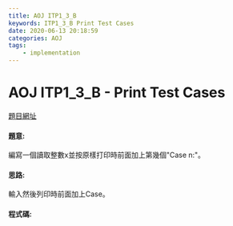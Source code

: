 ```yaml
---
title: AOJ ITP1_3_B
keywords: ITP1_3_B Print Test Cases
date: 2020-06-13 20:18:59
categories: AOJ
tags:
    - implementation
---
```

# AOJ ITP1_3_B - Print Test Cases
[題目網址](https://onlinejudge.u-aizu.ac.jp/courses/lesson/2/ITP1/3/ITP1_3_B)

#### 題意:
編寫一個讀取整數x並按原樣打印時前面加上第幾個"Case n:"。

<!-- more -->
#### 思路:
輸入然後列印時前面加上Case。

#### 程式碼:
<script src="https://gist.github.com/Daviswww/fda623b6851aa97546fc78e8bc218b4b.js"></script>